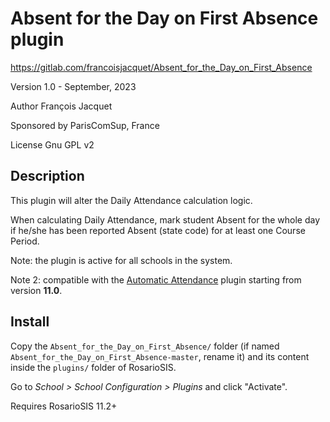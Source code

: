 # Absent for the Day on First Absence plugin

https://gitlab.com/francoisjacquet/Absent_for_the_Day_on_First_Absence

Version 1.0 - September, 2023

Author François Jacquet

Sponsored by ParisComSup, France

License Gnu GPL v2

## Description

This plugin will alter the Daily Attendance calculation logic.

When calculating Daily Attendance, mark student Absent for the whole day if he/she has been reported Absent (state code) for at least one Course Period.

Note: the plugin is active for all schools in the system.

Note 2: compatible with the [Automatic Attendance](https://www.rosariosis.org/plugins/automatic-attendance/) plugin starting from version **11.0**.

## Install

Copy the `Absent_for_the_Day_on_First_Absence/` folder (if named `Absent_for_the_Day_on_First_Absence-master`, rename it) and its content inside the `plugins/` folder of RosarioSIS.

Go to _School > School Configuration > Plugins_ and click "Activate".

Requires RosarioSIS 11.2+

